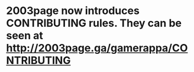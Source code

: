 # 2003page now introduces CONTRIBUTING rules. They can be seen at http://2003page.ga/gamerappa/CONTRIBUTING
